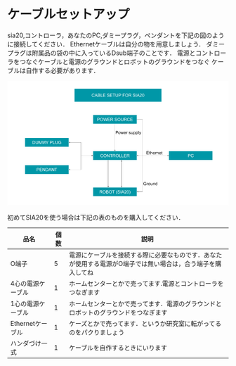 # ケーブルセットアップ

sia20,コントローラ，あなたのPC,ダミープラグ，ペンダントを下記の図のように接続してください．
Ethernetケーブルは自分の物を用意しましょう．
ダミープラグは附属品の袋の中に入っているDsub端子のことです．
電源とコントローラをつなぐケーブルと電源のグラウンドとロボットのグラウンドをつなぐ
ケーブルは自作する必要があります．

![image](../image/cable_setup.png)

初めてSIA20を使う場合は下記の表のものを購入してください．

| 品名|個数|説明|
|-----|----|----|
|O端子|5   |電源にケーブルを接続する際に必要なものです．あなたが使用する電源がO端子では無い場合は，合う端子を購入してね|
|4心の電源ケーブル|1|ホームセンターとかで売ってます.電源とコントローラをつなぎます|
|1心の電源ケーブル|1|ホームセンターとかで売ってます．電源のグラウンドとロボットのグラウンドをつなぎます|
|Ethernetケーブル|1|ケーズとかで売ってます．というか研究室に転がってるのをパクりましょう|
|ハンダづけ一式|1|ケーブルを自作するときにいります|
